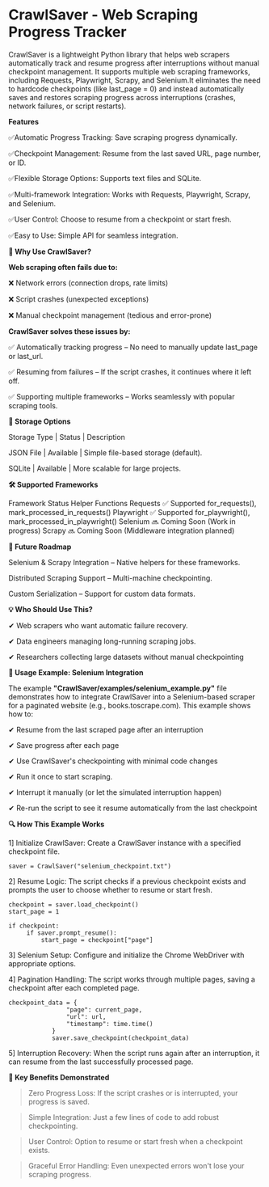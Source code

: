 # CrawlSaver - Web Scraping Progress Tracker

CrawlSaver is a lightweight Python library that helps web scrapers automatically track and resume progress after interruptions without manual checkpoint management. It supports multiple web scraping frameworks, including Requests, Playwright, Scrapy, and Selenium.It eliminates the need to hardcode checkpoints (like last_page = 0) and instead automatically saves and restores scraping progress across interruptions (crashes, network failures, or script restarts).

**Features**

✅Automatic Progress Tracking: Save scraping progress dynamically.

✅Checkpoint Management: Resume from the last saved URL, page number, or ID.

✅Flexible Storage Options: Supports text files and SQLite.

✅Multi-framework Integration: Works with Requests, Playwright, Scrapy, and Selenium.

✅User Control: Choose to resume from a checkpoint or start fresh.

✅Easy to Use: Simple API for seamless integration.

**🚀 Why Use CrawlSaver?**

**Web scraping often fails due to:**

❌ Network errors (connection drops, rate limits)

❌ Script crashes (unexpected exceptions)

❌ Manual checkpoint management (tedious and error-prone)

**CrawlSaver solves these issues by:**

✅ Automatically tracking progress – No need to manually update last_page or last_url.

✅ Resuming from failures – If the script crashes, it continues where it left off.

✅ Supporting multiple frameworks – Works seamlessly with popular scraping tools.


**📂 Storage Options**
 
Storage Type	|   Status	      |      Description

JSON File	   |  Available	    |   Simple file-based storage (default).

SQLite	      |  Available	    |   More scalable for large projects.


**🛠 Supported Frameworks**

Framework	Status	Helper Functions
Requests	✅ Supported	for_requests(), mark_processed_in_requests()
Playwright	✅ Supported	for_playwright(), mark_processed_in_playwright()
Selenium	🔜 Coming Soon	(Work in progress)
Scrapy	🔜 Coming Soon	(Middleware integration planned)



**🔮 Future Roadmap**


Selenium & Scrapy Integration – Native helpers for these frameworks.

Distributed Scraping Support – Multi-machine checkpointing.

Custom Serialization – Support for custom data formats.




    
**💡 Who Should Use This?**

✔ Web scrapers who want automatic failure recovery.

✔ Data engineers managing long-running scraping jobs.

✔ Researchers collecting large datasets without manual checkpointing





**📝 Usage Example: Selenium Integration**

The example **"CrawlSaver/examples/selenium_example.py"** file demonstrates how to integrate CrawlSaver into a Selenium-based scraper for a paginated website (e.g., books.toscrape.com). This example shows how to:

   ✔ Resume from the last scraped page after an interruption

   ✔ Save progress after each page

   ✔ Use CrawlSaver's checkpointing with minimal code changes

   ✔ Run it once to start scraping.
   
   ✔ Interrupt it manually (or let the simulated interruption happen)
   
   ✔ Re-run the script to see it resume automatically from the last checkpoint


**🔍 How This Example Works**

1] Initialize CrawlSaver: Create a CrawlSaver instance with a specified checkpoint file.

    saver = CrawlSaver("selenium_checkpoint.txt")

2] Resume Logic: The script checks if a previous checkpoint exists and prompts the user to choose whether to resume or start fresh.
    
    checkpoint = saver.load_checkpoint()
    start_page = 1

    if checkpoint:
         if saver.prompt_resume():
             start_page = checkpoint["page"]
             
        
3] Selenium Setup: Configure and initialize the Chrome WebDriver with appropriate options.


4] Pagination Handling: The script works through multiple pages, saving a checkpoint after each completed page.

    checkpoint_data = {
                    "page": current_page,
                    "url": url,
                    "timestamp": time.time()
                }
                saver.save_checkpoint(checkpoint_data)


5] Interruption Recovery: When the script runs again after an interruption, it can resume from the last successfully processed page.


**📌 Key Benefits Demonstrated**

>Zero Progress Loss: If the script crashes or is interrupted, your progress is saved.

>Simple Integration: Just a few lines of code to add robust checkpointing.

>User Control: Option to resume or start fresh when a checkpoint exists.

>Graceful Error Handling: Even unexpected errors won't lose your scraping progress.


